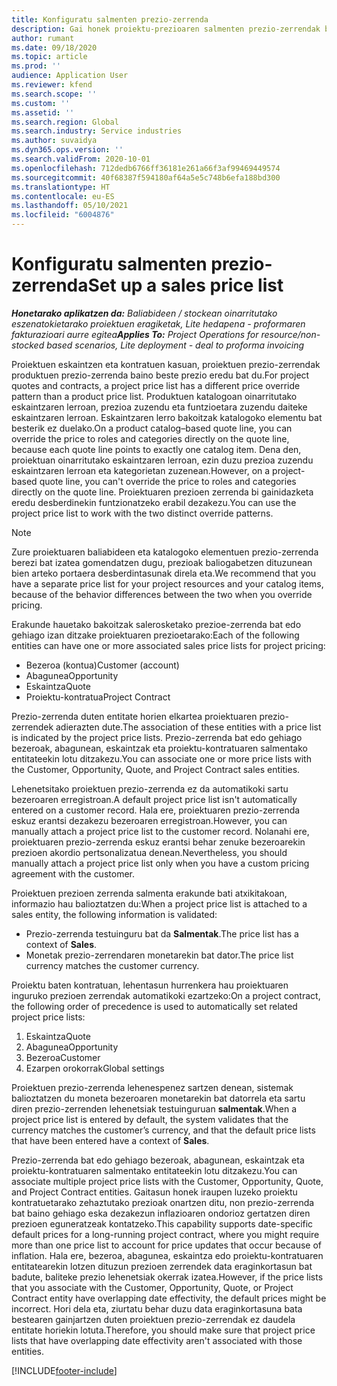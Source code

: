 ```yaml
---
title: Konfiguratu salmenten prezio-zerrenda
description: Gai honek proiektu-prezioaren salmenten prezio-zerrendak buruzko informazioa eskaintzen du.
author: rumant
ms.date: 09/18/2020
ms.topic: article
ms.prod: ''
audience: Application User
ms.reviewer: kfend
ms.search.scope: ''
ms.custom: ''
ms.assetid: ''
ms.search.region: Global
ms.search.industry: Service industries
ms.author: suvaidya
ms.dyn365.ops.version: ''
ms.search.validFrom: 2020-10-01
ms.openlocfilehash: 712dedb6766ff36181e261a66f3af99469449574
ms.sourcegitcommit: 40f68387f594180af64a5e5c748b6efa188bd300
ms.translationtype: HT
ms.contentlocale: eu-ES
ms.lasthandoff: 05/10/2021
ms.locfileid: "6004876"
---
```

# <a name="set-up-a-sales-price-list"></a><span data-ttu-id="5cb99-103">Konfiguratu salmenten prezio-zerrenda</span><span class="sxs-lookup"><span data-stu-id="5cb99-103">Set up a sales price list</span></span>

<span data-ttu-id="5cb99-104">_**Honetarako aplikatzen da:** Baliabideen / stockean oinarritutako eszenatokietarako proiektuen eragiketak, Lite hedapena - proformaren fakturazioari aurre egitea_</span><span class="sxs-lookup"><span data-stu-id="5cb99-104">_**Applies To:** Project Operations for resource/non-stocked based scenarios, Lite deployment - deal to proforma invoicing_</span></span>

<span data-ttu-id="5cb99-105">Proiektuen eskaintzen eta kontratuen kasuan, proiektuen prezio-zerrendak produktuen prezio-zerrenda baino beste prezio eredu bat du.</span><span class="sxs-lookup"><span data-stu-id="5cb99-105">For project quotes and contracts, a project price list has a different price override pattern than a product price list.</span></span> <span data-ttu-id="5cb99-106">Produktuen katalogoan oinarritutako eskaintzaren lerroan, prezioa zuzendu eta funtzioetara zuzendu daiteke eskaintzaren lerroan. Eskaintzaren lerro bakoitzak katalogoko elementu bat besterik ez duelako.</span><span class="sxs-lookup"><span data-stu-id="5cb99-106">On a product catalog–based quote line, you can override the price to roles and categories directly on the quote line, because each quote line points to exactly one catalog item.</span></span> <span data-ttu-id="5cb99-107">Dena den, proiektuan oinarritutako eskaintzaren lerroan, ezin duzu prezioa zuzendu eskaintzaren lerroan eta kategorietan zuzenean.</span><span class="sxs-lookup"><span data-stu-id="5cb99-107">However, on a project-based quote line, you can't override the price to roles and categories directly on the quote line.</span></span> <span data-ttu-id="5cb99-108">Proiektuaren prezioen zerrenda bi gainidazketa eredu desberdinekin funtzionatzeko erabil dezakezu.</span><span class="sxs-lookup"><span data-stu-id="5cb99-108">You can use the project price list to work with the two distinct override patterns.</span></span>

> [!NOTE]
> <span data-ttu-id="5cb99-109">Zure proiektuaren baliabideen eta katalogoko elementuen prezio-zerrenda berezi bat izatea gomendatzen dugu, prezioak baliogabetzen dituzunean bien arteko portaera desberdintasunak direla eta.</span><span class="sxs-lookup"><span data-stu-id="5cb99-109">We recommend that you have a separate price list for your project resources and your catalog items, because of the behavior differences between the two when you override pricing.</span></span>

<span data-ttu-id="5cb99-110">Erakunde hauetako bakoitzak salerosketako prezioe-zerrenda bat edo gehiago izan ditzake proiektuaren prezioetarako:</span><span class="sxs-lookup"><span data-stu-id="5cb99-110">Each of the following entities can have one or more associated sales price lists for project pricing:</span></span>

- <span data-ttu-id="5cb99-111">Bezeroa (kontua)</span><span class="sxs-lookup"><span data-stu-id="5cb99-111">Customer (account)</span></span> 
- <span data-ttu-id="5cb99-112">Abagunea</span><span class="sxs-lookup"><span data-stu-id="5cb99-112">Opportunity</span></span> 
- <span data-ttu-id="5cb99-113">Eskaintza</span><span class="sxs-lookup"><span data-stu-id="5cb99-113">Quote</span></span> 
- <span data-ttu-id="5cb99-114">Proiektu-kontratua</span><span class="sxs-lookup"><span data-stu-id="5cb99-114">Project Contract</span></span>

<span data-ttu-id="5cb99-115">Prezio-zerrenda duten entitate horien elkartea proiektuaren prezio-zerrendek adierazten dute.</span><span class="sxs-lookup"><span data-stu-id="5cb99-115">The association of these entities with a price list is indicated by the project price lists.</span></span> <span data-ttu-id="5cb99-116">Prezio-zerrenda bat edo gehiago bezeroak, abagunean, eskaintzak eta proiektu-kontratuaren salmentako entitateekin lotu ditzakezu.</span><span class="sxs-lookup"><span data-stu-id="5cb99-116">You can associate one or more price lists with the Customer, Opportunity, Quote, and Project Contract sales entities.</span></span>

<span data-ttu-id="5cb99-117">Lehenetsitako proiektuen prezio-zerrenda ez da automatikoki sartu bezeroaren erregistroan.</span><span class="sxs-lookup"><span data-stu-id="5cb99-117">A default project price list isn't automatically entered on a customer record.</span></span> <span data-ttu-id="5cb99-118">Hala ere, proiektuaren prezio-zerrenda eskuz erantsi dezakezu bezeroaren erregistroan.</span><span class="sxs-lookup"><span data-stu-id="5cb99-118">However, you can manually attach a project price list to the customer record.</span></span> <span data-ttu-id="5cb99-119">Nolanahi ere, proiektuaren prezio-zerrenda eskuz erantsi behar zenuke bezeroarekin prezioen akordio pertsonalizatua denean.</span><span class="sxs-lookup"><span data-stu-id="5cb99-119">Nevertheless, you should manually attach a project price list only when you have a custom pricing agreement with the customer.</span></span> 

<span data-ttu-id="5cb99-120">Proiektuen prezioen zerrenda salmenta erakunde bati atxikitakoan, informazio hau balioztatzen du:</span><span class="sxs-lookup"><span data-stu-id="5cb99-120">When a project price list is attached to a sales entity, the following information is validated:</span></span>

- <span data-ttu-id="5cb99-121">Prezio-zerrenda testuinguru bat da **Salmentak**.</span><span class="sxs-lookup"><span data-stu-id="5cb99-121">The price list has a context of **Sales**.</span></span> 
- <span data-ttu-id="5cb99-122">Monetak prezio-zerrendaren monetarekin bat dator.</span><span class="sxs-lookup"><span data-stu-id="5cb99-122">The price list currency matches the customer currency.</span></span> 

<span data-ttu-id="5cb99-123">Proiektu baten kontratuan, lehentasun hurrenkera hau proiektuaren inguruko prezioen zerrendak automatikoki ezartzeko:</span><span class="sxs-lookup"><span data-stu-id="5cb99-123">On a project contract, the following order of precedence is used to automatically set related project price lists:</span></span>

1. <span data-ttu-id="5cb99-124">Eskaintza</span><span class="sxs-lookup"><span data-stu-id="5cb99-124">Quote</span></span>
2. <span data-ttu-id="5cb99-125">Abagunea</span><span class="sxs-lookup"><span data-stu-id="5cb99-125">Opportunity</span></span>
3. <span data-ttu-id="5cb99-126">Bezeroa</span><span class="sxs-lookup"><span data-stu-id="5cb99-126">Customer</span></span> 
4. <span data-ttu-id="5cb99-127">Ezarpen orokorrak</span><span class="sxs-lookup"><span data-stu-id="5cb99-127">Global settings</span></span> 

<span data-ttu-id="5cb99-128">Proiektuen prezio-zerrenda lehenespenez sartzen denean, sistemak balioztatzen du moneta bezeroaren monetarekin bat datorrela eta sartu diren prezio-zerrenden lehenetsiak testuinguruan **salmentak**.</span><span class="sxs-lookup"><span data-stu-id="5cb99-128">When a project price list is entered by default, the system validates that the currency matches the customer’s currency, and that the default price lists that have been entered have a context of **Sales**.</span></span>

<span data-ttu-id="5cb99-129">Prezio-zerrenda bat edo gehiago bezeroak, abagunean, eskaintzak eta proiektu-kontratuaren salmentako entitateekin lotu ditzakezu.</span><span class="sxs-lookup"><span data-stu-id="5cb99-129">You can associate multiple project price lists with the Customer, Opportunity, Quote, and Project Contract entities.</span></span> <span data-ttu-id="5cb99-130">Gaitasun honek iraupen luzeko proiektu kontratuetarako zehaztutako prezioak onartzen ditu, non prezio-zerrenda bat baino gehiago eska dezakezun inflazioaren ondorioz gertatzen diren prezioen eguneratzeak kontatzeko.</span><span class="sxs-lookup"><span data-stu-id="5cb99-130">This capability supports date-specific default prices for a long-running project contract, where you might require more than one price list to account for price updates that occur because of inflation.</span></span> <span data-ttu-id="5cb99-131">Hala ere, bezeroa, abagunea, eskaintza edo proiektu-kontratuaren entitatearekin lotzen dituzun prezioen zerrendek data eraginkortasun bat badute, baliteke prezio lehenetsiak okerrak izatea.</span><span class="sxs-lookup"><span data-stu-id="5cb99-131">However, if the price lists that you associate with the Customer, Opportunity, Quote, or Project Contract entity have overlapping date effectivity, the default prices might be incorrect.</span></span> <span data-ttu-id="5cb99-132">Hori dela eta, ziurtatu behar duzu data eraginkortasuna bata bestearen gainjartzen duten proiektuen prezio-zerrendak ez daudela entitate horiekin lotuta.</span><span class="sxs-lookup"><span data-stu-id="5cb99-132">Therefore, you should make sure that project price lists that have overlapping date effectivity aren't associated with those entities.</span></span>


[!INCLUDE[footer-include](../includes/footer-banner.md)]